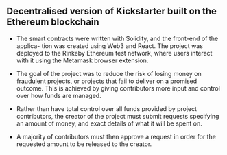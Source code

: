 Decentralised version of Kickstarter built on the Ethereum blockchain
---------------------------------------------------------------------

- The smart contracts were written with Solidity, and the front-end of the applica-
tion was created using Web3 and React. The project was deployed to the Rinkeby
Ethereum test network, where users interact with it using the Metamask browser
extension.

- The goal of the project was to reduce the risk of losing money on fraudulent projects,
or projects that fail to deliver on a promised outcome. This is achieved by giving
contributors more input and control over how funds are managed.

- Rather than have total control over all funds provided by project contributors, the
creator of the project must submit requests specifying an amount of money, and
exact details of what it will be spent on.

- A majority of contributors must then approve a request in order for the requested
amount to be released to the creator.

